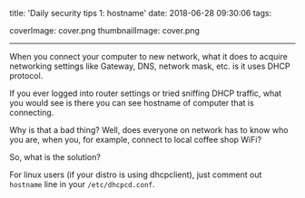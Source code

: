 title: 'Daily security tips 1: hostname'
date: 2018-06-28 09:30:06
tags:

coverImage: cover.png
thumbnailImage: cover.png

---
When you connect your computer to new network, what it does to acquire networking settings like Gateway, DNS, network mask, etc. is it uses DHCP protocol. 

If you ever logged into router settings or tried sniffing DHCP traffic, what you would see is there you can see hostname of computer that is connecting. 

Why is that a bad thing? Well, does everyone on network has to know who you are, when you, for example, connect to local coffee shop WiFi? 

So, what is the solution? 

For linux users (if your distro is using dhcpclient), just comment out ``hostname`` line in your ``/etc/dhcpcd.conf``. 

